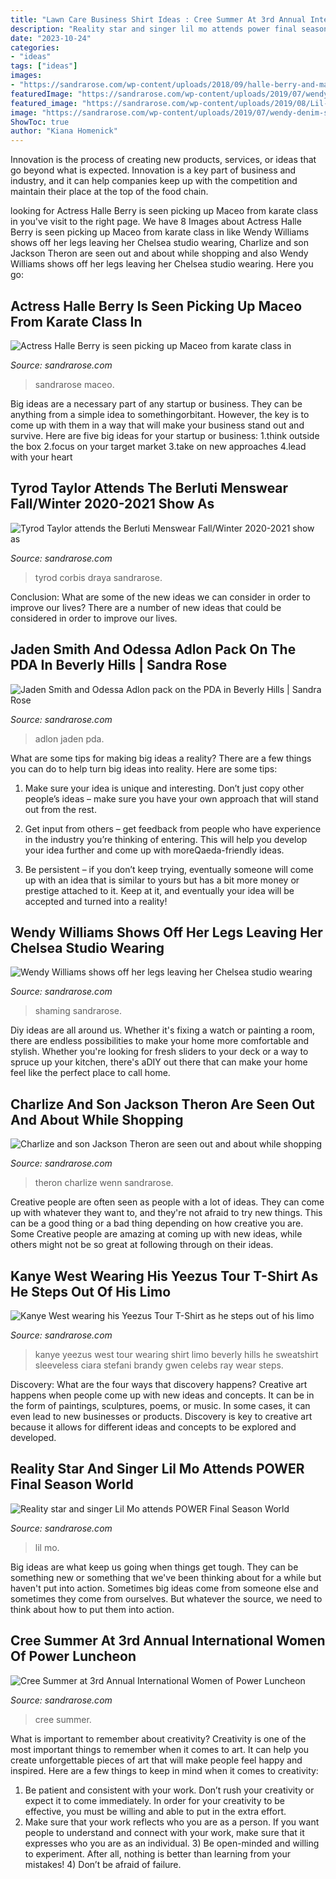 ```yaml
---
title: "Lawn Care Business Shirt Ideas : Cree Summer At 3rd Annual International Women Of Power Luncheon"
description: "Reality star and singer lil mo attends power final season world"
date: "2023-10-24"
categories:
- "ideas"
tags: ["ideas"]
images:
- "https://sandrarose.com/wp-content/uploads/2018/09/halle-berry-and-maceo-768x1152.jpg"
featuredImage: "https://sandrarose.com/wp-content/uploads/2019/07/wendy-denim-shorts-BG-550x825.jpg"
featured_image: "https://sandrarose.com/wp-content/uploads/2019/08/Lil-Mo-wenn36865572.jpg"
image: "https://sandrarose.com/wp-content/uploads/2019/07/wendy-denim-shorts-BG-550x825.jpg"
ShowToc: true
author: "Kiana Homenick"
---
```



Innovation is the process of creating new products, services, or ideas that go beyond what is expected. Innovation is a key part of business and industry, and it can help companies keep up with the competition and maintain their place at the top of the food chain.

	

		
looking for Actress Halle Berry is seen picking up Maceo from karate class in you've visit to the right page. We have 8 Images about Actress Halle Berry is seen picking up Maceo from karate class in like Wendy Williams shows off her legs leaving her Chelsea studio wearing, Charlize and son Jackson Theron are seen out and about while shopping and also Wendy Williams shows off her legs leaving her Chelsea studio wearing. Here you go:
		
    
## Actress Halle Berry Is Seen Picking Up Maceo From Karate Class In

<img loading=lazy src="https://sandrarose.com/wp-content/uploads/2018/09/halle-berry-and-maceo-768x1152.jpg" onerror="this.onerror=null;this.src='https://tse2.mm.bing.net/th?id=OIP.-XYZB3Dl0NI2Zu3qgjgIzQHaLH&amp;pid=15.1';" alt="Actress Halle Berry is seen picking up Maceo from karate class in">

_Source: sandrarose.com_

>sandrarose maceo. 

	

Big ideas are a necessary part of any startup or business. They can be anything from a simple idea to somethingorbitant. However, the key is to come up with them in a way that will make your business stand out and survive. Here are five big ideas for your startup or business: 1.think outside the box 2.focus on your target market 3.take on new approaches 4.lead with your heart 
    
## Tyrod Taylor Attends The Berluti Menswear Fall/Winter 2020-2021 Show As

<img loading=lazy src="https://sandrarose.com/wp-content/uploads/2020/10/Tyrod-Taylor-GettyImages-1200128688.jpg" onerror="this.onerror=null;this.src='https://tse2.mm.bing.net/th?id=OIP.2fvC2jCS_qWI7yowdmT2qQHaLH&amp;pid=15.1';" alt="Tyrod Taylor attends the Berluti Menswear Fall/Winter 2020-2021 show as">

_Source: sandrarose.com_

>tyrod corbis draya sandrarose. 

	

Conclusion: What are some of the new ideas we can consider in order to improve our lives?
There are a number of new ideas that could be considered in order to improve our lives.

    
## Jaden Smith And Odessa Adlon Pack On The PDA In Beverly Hills | Sandra Rose

<img loading=lazy src="https://sandrarose.com/wp-content/uploads/2018/02/BGUS_1128530_005-1000x1500.jpg" onerror="this.onerror=null;this.src='https://tse2.mm.bing.net/th?id=OIP.UQ4bxC7H_2E3zxFDKVi3KgHaLH&amp;pid=15.1';" alt="Jaden Smith and Odessa Adlon pack on the PDA in Beverly Hills | Sandra Rose">

_Source: sandrarose.com_

>adlon jaden pda. 

	

What are some tips for making big ideas a reality?
There are a few things you can do to help turn big ideas into reality. Here are some tips:
1. Make sure your idea is unique and interesting. Don’t just copy other people’s ideas – make sure you have your own approach that will stand out from the rest.

2. Get input from others – get feedback from people who have experience in the industry you’re thinking of entering. This will help you develop your idea further and come up with moreQaeda-friendly ideas.

3. Be persistent – if you don’t keep trying, eventually someone will come up with an idea that is similar to yours but has a bit more money or prestige attached to it. Keep at it, and eventually your idea will be accepted and turned into a reality!

    
## Wendy Williams Shows Off Her Legs Leaving Her Chelsea Studio Wearing

<img loading=lazy src="https://sandrarose.com/wp-content/uploads/2019/07/wendy-denim-shorts-BG-550x825.jpg" onerror="this.onerror=null;this.src='https://tse3.mm.bing.net/th?id=OIP.RjrvGkb2bLV3yNR8PGmLagHaLH&amp;pid=15.1';" alt="Wendy Williams shows off her legs leaving her Chelsea studio wearing">

_Source: sandrarose.com_

>shaming sandrarose. 

	

Diy ideas are all around us. Whether it's fixing a watch or painting a room, there are endless possibilities to make your home more comfortable and stylish. Whether you're looking for fresh sliders to your deck or a way to spruce up your kitchen, there's aDIY out there that can make your home feel like the perfect place to call home.

    
## Charlize And Son Jackson Theron Are Seen Out And About While Shopping

<img loading=lazy src="https://sandrarose.com/wp-content/uploads/2019/01/Charlize-and-Jackson-Theron-7-wenn35926979.jpg" onerror="this.onerror=null;this.src='https://tse1.mm.bing.net/th?id=OIP.KOcSR4djd0EKwmWBFMOc4AHaK4&amp;pid=15.1';" alt="Charlize and son Jackson Theron are seen out and about while shopping">

_Source: sandrarose.com_

>theron charlize wenn sandrarose. 

	

Creative people are often seen as people with a lot of ideas. They can come up with whatever they want to, and they're not afraid to try new things. This can be a good thing or a bad thing depending on how creative you are. Some Creative people are amazing at coming up with new ideas, while others might not be so great at following through on their ideas.

    
## Kanye West Wearing His Yeezus Tour T-Shirt As He Steps Out Of His Limo

<img loading=lazy src="http://sandrarose.com/wp-content/uploads/2013/11/Kanye-West-Yeezus-tour-apparal1-SPL.jpg" onerror="this.onerror=null;this.src='https://tse4.mm.bing.net/th?id=OIP.7_jsL5AotmH0gCTOCwCp-wHaKo&amp;pid=15.1';" alt="Kanye West wearing his Yeezus Tour T-Shirt as he steps out of his limo">

_Source: sandrarose.com_

>kanye yeezus west tour wearing shirt limo beverly hills he sweatshirt sleeveless ciara stefani brandy gwen celebs ray wear steps. 

	

Discovery: What are the four ways that discovery happens?
Creative art happens when people come up with new ideas and concepts. It can be in the form of paintings, sculptures, poems, or music. In some cases, it can even lead to new businesses or products. Discovery is key to creative art because it allows for different ideas and concepts to be explored and developed.

    
## Reality Star And Singer Lil Mo Attends POWER Final Season World

<img loading=lazy src="https://sandrarose.com/wp-content/uploads/2019/08/Lil-Mo-wenn36865572.jpg" onerror="this.onerror=null;this.src='https://tse2.mm.bing.net/th?id=OIP.IlFlkvNDubOIjVv-S7aRjQHaK3&amp;pid=15.1';" alt="Reality star and singer Lil Mo attends POWER Final Season World">

_Source: sandrarose.com_

>lil mo. 

	

Big ideas are what keep us going when things get tough. They can be something new or something that we've been thinking about for a while but haven't put into action. Sometimes big ideas come from someone else and sometimes they come from ourselves. But whatever the source, we need to think about how to put them into action.

    
## Cree Summer At 3rd Annual International Women Of Power Luncheon

<img loading=lazy src="http://sandrarose.com/wp-content/uploads/2020/03/Cree-Summer-wenn37679628.jpg" onerror="this.onerror=null;this.src='https://tse4.mm.bing.net/th?id=OIP.d7iT-dXg9d-zdsMmOy8UcQHaLH&amp;pid=15.1';" alt="Cree Summer at 3rd Annual International Women of Power Luncheon">

_Source: sandrarose.com_

>cree summer. 

	

What is important to remember about creativity?
Creativity is one of the most important things to remember when it comes to art. It can help you create unforgettable pieces of art that will make people feel happy and inspired. Here are a few things to keep in mind when it comes to creativity: 
1) Be patient and consistent with your work. Don’t rush your creativity or expect it to come immediately. In order for your creativity to be effective, you must be willing and able to put in the extra effort. 
2) Make sure that your work reflects who you are as a person. If you want people to understand and connect with your work, make sure that it expresses who you are as an individual. 3) Be open-minded and willing to experiment. After all, nothing is better than learning from your mistakes! 4) Don’t be afraid of failure.

